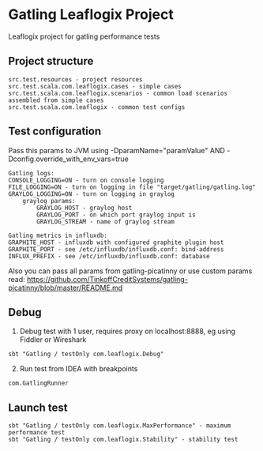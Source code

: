 # Gatling Leaflogix Project

Leaflogix project for gatling performance tests


## Project structure

```
src.test.resources - project resources
src.test.scala.com.leaflogix.cases - simple cases
src.test.scala.com.leaflogix.scenarios - common load scenarios assembled from simple cases
src.test.scala.com.leaflogix - common test configs
```

## Test configuration

Pass this params to JVM using -DparamName="paramValue" AND -Dconfig.override_with_env_vars=true

```
Gatling logs:
CONSOLE_LOGGING=ON - turn on console logging
FILE_LOGGING=ON - turn on logging in file "target/gatling/gatling.log"
GRAYLOG_LOGGING=ON - turn on logging in graylog
    graylog params:
        GRAYLOG_HOST - graylog host
        GRAYLOG_PORT - on which port graylog input is
        GRAYLOG_STREAM - name of graylog stream

Gatling metrics in influxdb:
GRAPHITE_HOST - influxdb with configured graphite plugin host
GRAPHITE_PORT - see /etc/influxdb/influxdb.conf: bind-address
INFLUX_PREFIX - see /etc/influxdb/influxdb.conf: database
```

Also you can pass all params from gatling-picatinny or use custom params
read: https://github.com/TinkoffCreditSystems/gatling-picatinny/blob/master/README.md

## Debug

1. Debug test with 1 user, requires proxy on localhost:8888, eg using Fiddler or Wireshark

```
sbt "Gatling / testOnly com.leaflogix.Debug"
```

2. Run test from IDEA with breakpoints

```
com.GatlingRunner
```

## Launch test

```
sbt "Gatling / testOnly com.leaflogix.MaxPerformance" - maximum performance test
sbt "Gatling / testOnly com.leaflogix.Stability" - stability test
```